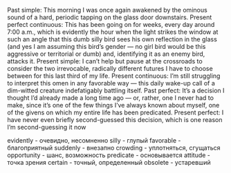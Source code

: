 Past simple:
  This morning I was once again awakened by the ominous sound of a hard, periodic tapping on the glass door downstairs.
Present perfect continuous:
  This has been going on for weeks, every day around 7:00 a.m., which is evidently the hour when the light strikes the window at such an angle that this dumb silly bird sees his own reflection in the glass (and yes I am assuming this bird’s gender — no girl bird would be this aggressive or territorial or dumb) and, identifying it as an enemy bird, attacks it.
Present simple:
  I can’t help but pause at the crossroads to consider the two irrevocable, radically different futures I have to choose between for this last third of my life.
Present continuous:
  I’m still struggling to interpret this omen in any favorable way — this daily wake-up call of a dim-witted creature indefatigably battling itself.
Past perfect:
  It’s a decision I thought I’d already made a long time ago — or, rather, one I never had to make, since it’s one of the few things I’ve always known about myself, one of the givens on which my entire life has been predicated.
Present perfect:
  I have never even briefly second-guessed this decision, which is one reason I’m second-guessing it now

evidently - очевидно, несомненно
silly - глупый
favorable - благоприятный
suddenly - внезапно
crowding - уплотняться, сгущаться
opportunity - шанс, возможность
predicate - основывается
attitude - точка зрения
certain - точный, определенный
obsolete - устаревший
